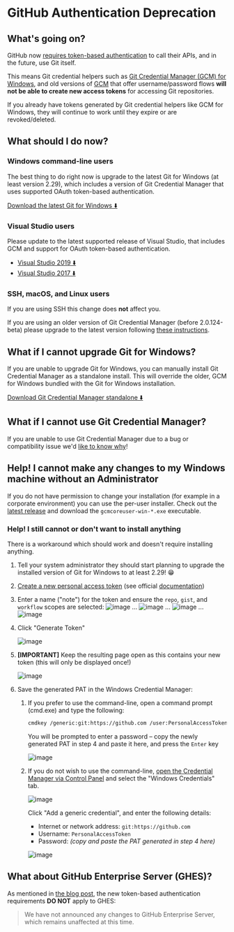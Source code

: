 # GitHub Authentication Deprecation

## What's going on?

GitHub now [requires token-based authentication][token-auth] to
call their APIs, and in the future, use Git itself.

This means Git credential helpers such as [Git Credential Manager (GCM) for
Windows][gcm-windows], and old versions of [GCM][gcm] that offer
username/password flows **will not be able to create new access tokens** for
accessing Git repositories.

If you already have tokens generated by Git credential helpers like GCM for
Windows, they will continue to work until they expire or are revoked/deleted.

## What should I do now?

### Windows command-line users

The best thing to do right now is upgrade to the latest Git for Windows (at
least version 2.29), which includes a version of Git Credential Manager that
uses supported OAuth token-based authentication.

[Download the latest Git for Windows ⬇️][git-windows]

### Visual Studio users

Please update to the latest supported release of Visual Studio, that includes
GCM and support for OAuth token-based authentication.

- [Visual Studio 2019 ⬇️][vs-2019]
- [Visual Studio 2017 ⬇️][vs-2017]

### SSH, macOS, and Linux users

If you are using SSH this change does **not** affect you.

If you are using an older version of Git Credential Manager (before
2.0.124-beta) please upgrade to the latest version following [these
instructions][gcm-install].

## What if I cannot upgrade Git for Windows?

If you are unable to upgrade Git for Windows, you can manually install Git
Credential Manager as a standalone install. This will override the older,
GCM for Windows bundled with the Git for Windows installation.

[Download Git Credential Manager standalone ⬇️][gcm-latest]

## What if I cannot use Git Credential Manager?

If you are unable to use Git Credential Manager due to a bug or
compatibility issue we'd [like to know why][gcm-new-issue]!

## Help! I cannot make any changes to my Windows machine without an Administrator

If you do not have permission to change your installation (for example in a
corporate environment) you can use the per-user installer. Check out the [latest
release][gcm-latest] and download the `gcmcoreuser-win-*.exe`
executable.

### Help! I still cannot or don't want to install anything

There is a workaround which should work and doesn't require installing anything.

1. Tell your system administrator they should start planning to upgrade the
   installed version of Git for Windows to at least 2.29! 😁

1. [Create a new personal access token][github-pat] (see official
   [documentation][github-pat-docs])

1. Enter a name ("note") for the token and ensure the `repo`, `gist`, and
   `workflow` scopes are selected:
   ![image][github-pat-note-image]
   ...
   ![image][github-pat-repo-scope-image]
   ...
   ![image][github-pat-gist-scope-image]
   ...
   ![image][github-pat-workflow-scope-image]

1. Click "Generate Token"

   ![image][github-generate-pat-image]

1. **[IMPORTANT]** Keep the resulting page open as this contains your new token
   (this will only be displayed once!)

   ![image][github-display-pat-image]

1. Save the generated PAT in the Windows Credential Manager:

   1. If you prefer to use the command-line, open a command prompt (cmd.exe) and
      type the following:

      ```bash
      cmdkey /generic:git:https://github.com /user:PersonalAccessToken /pass
      ```

      You will be prompted to enter a password – copy the newly generated PAT in
      step 4 and paste it here, and press the `Enter` key

      ![image][windows-cli-save-pat-image]

   1. If you do not wish to use the command-line, [open the Credential Manager
      via Control Panel][windows-credential-manager]
      and select the "Windows Credentials" tab.

      ![image][windows-gui-credentials-image]

      Click "Add a generic credential", and enter the following details:

      - Internet or network address: `git:https://github.com`
      - Username: `PersonalAccessToken`
      - Password: _(copy and paste the PAT generated in step 4 here)_

      ![image][windows-gui-add-pat-image]

## What about GitHub Enterprise Server (GHES)?

As mentioned in [the blog post][github-token-authentication-requirements],
the new token-based authentication requirements **DO NOT** apply to GHES:

> We have not announced any changes to GitHub Enterprise Server, which remains
> unaffected at this time.

[token-auth]: https://github.blog/2020-07-30-token-authentication-requirements-for-api-and-git-operations/
[gcm]: https://aka.ms/gcm
[gcm-install]: ../README.md#download-and-install
[gcm-latest]: https://aka.ms/gcm/latest
[gcm-new-issue]: https://github.com/git-ecosystem/git-credential-manager/issues/new/choose
[gcm-windows]: https://github.com/microsoft/Git-Credential-Manager-for-Windows
[git-windows]: https://git-scm.com/download/win
[github-display-pat-image]: img/github-display-pat.png
[github-generate-pat-image]: img/github-generate-pat.png
[github-pat]: https://github.com/settings/tokens/new?scopes=repo,gist,workflow
[github-pat-docs]: https://docs.github.com/en/free-pro-team@latest/github/authenticating-to-github/creating-a-personal-access-token
[github-pat-gist-scope-image]: img/github-pat-gist-scope.png
[github-pat-note-image]: img/github-pat-note.png
[github-pat-repo-scope-image]: img/github-pat-repo-scope.png
[github-pat-workflow-scope-image]: img/github-pat-workflow-scope.png
[github-token-authentication-requirements]: https://github.blog/2020-07-30-token-authentication-requirements-for-api-and-git-operations/
[windows-cli-save-pat-image]: img/windows-cli-save-pat.png
[vs-2019]: https://docs.microsoft.com/en-us/visualstudio/install/update-visual-studio?view=vs-2019
[vs-2017]: https://docs.microsoft.com/en-us/visualstudio/install/update-visual-studio?view=vs-2017
[windows-credential-manager]: https://support.microsoft.com/en-us/windows/accessing-credential-manager-1b5c916a-6a16-889f-8581-fc16e8165ac0
[windows-gui-add-pat-image]: img/windows-gui-add-pat.png
[windows-gui-credentials-image]: img/windows-gui-credentials.png
